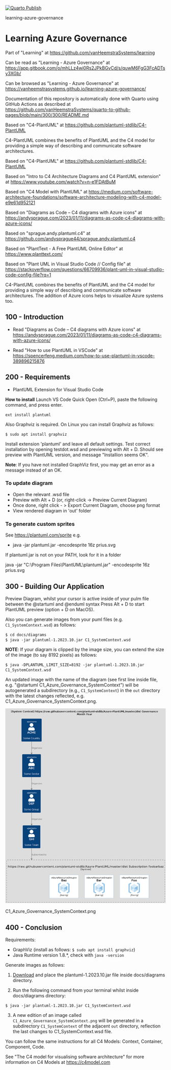 [![Quarto Publish](https://github.com/vanHeemstraSystems/learning-azure-governance/actions/workflows/publish.yml/badge.svg)](https://github.com/vanHeemstraSystems/learning-azure-governance/actions/workflows/publish.yml)

learning-azure-governance
# Learning Azure Governance

Part of "Learning" at https://github.com/vanHeemstraSystems/learning

Can be read as "Learning - Azure Governance" at https://app.gitbook.com/o/mhLLz4wi0Rs2JPkBGvCd/s/quwM6FgG3FcADTsy3XGb/

Can be browsed as "Learning - Azure Governance" at https://vanheemstrasystems.github.io/learning-azure-governance/

Documentation of this repository is automatically done with Quarto using GitHub Actions as described at https://github.com/vanHeemstraSystems/quarto-to-github-pages/blob/main/300/300/README.md

Based on "C4-PlantUML" at https://github.com/plantuml-stdlib/C4-PlantUML

C4-PlantUML combines the benefits of PlantUML and the C4 model for providing a simple way of describing and communicate software architectures.

Based on "C4-PlantUML" at https://github.com/plantuml-stdlib/C4-PlantUML

Based on "Intro to C4 Architecture Diagrams and C4 PlantUML extension" at https://www.youtube.com/watch?v=n-e1FDAtBuM

Based on "C4 Model with PlantUML" at https://medium.com/software-architecture-foundations/software-architecture-modeling-with-c4-model-e9e61d952121

Based on "Diagrams as Code – C4 diagrams with Azure icons" at https://andysprague.com/2023/01/11/diagrams-as-code-c4-diagrams-with-azure-icons/

Based on "sprague.andy.plantuml.c4" at https://github.com/andysprague44/sprague.andy.plantuml.c4

Based on "PlantText - A Free PlantUML Online Editor" at https://www.planttext.com/

Based on "Plant UML in Visual Studio Code // Config file" at https://stackoverflow.com/questions/66709936/plant-uml-in-visual-studio-code-config-file?rq=1

C4-PlantUML combines the benefits of PlantUML and the C4 model for providing a simple way of describing and communicate software architectures. The addition of Azure icons helps to visualize Azure systems too.

## 100 - Introduction

- Read "Diagrams as Code – C4 diagrams with Azure icons" at https://andysprague.com/2023/01/11/diagrams-as-code-c4-diagrams-with-azure-icons/

- Read "How to use PlantUML in VSCode" at https://spencerfeng.medium.com/how-to-use-plantuml-in-vscode-389896215876

## 200 - Requirements

- PlantUML Extension for Visual Studio Code

**How to install**
Launch VS Code Quick Open (Ctrl+P), paste the following command, and press enter.

```
ext install plantuml
```

Also Graphviz is required. On Linux you can install Graphviz as follows:

```
$ sudo apt install graphviz
```

Install extension 'plantuml' and leave all default settings. Test correct installation by opening testdot.wsd and previewing with Alt + D. Should see preview with PlantUML version, and message "Installion seems OK". 

**Note**: If you have not installed GraphViz first, you may get an error as a message instead of an OK.

### To update diagram

- Open the relevant .wsd file
- Preview with Alt + D (or, right-click -> Preview Current Diagram)
- Once done, right click - > Export Current Diagram, choose png format
- View rendered diagram in 'out' folder

### To generate custom sprites

See <https://plantuml.com/sprite> e.g.
- java -jar plantuml.jar -encodesprite 16z prius.svg   

If plantuml.jar is not on your PATH, look for it in a folder 

java -jar "C:\Program Files\PlantUML\plantuml.jar" -encodesprite 16z prius.svg 

## 300 - Building Our Application

Preview Diagram, whilst your cursor is active inside of your pulm file between the @startuml and @enduml syntax Press Alt + D to start PlantUML preview (option + D on MacOS).

Also you can generate images from your puml files (e.g. ```C1_SystemContext.wsd```) as follows:

```
$ cd docs/diagrams
$ java -jar plantuml-1.2023.10.jar C1_SystemContext.wsd
```

**NOTE**: If your diagram is clipped by the image size, you can extend the size of the image (to say 8192 pixels) as follows:

```
$ java -DPLANTUML_LIMIT_SIZE=8192 -jar plantuml-1.2023.10.jar C1_SystemContext.wsd
```

An updated image with the name of the diagram (see first line inside file, e.g. "@startuml C1_Azure_Governance_SystemContext") will be autogenerated a subdirectory (e.g., ```C1_SystemContext```) in the ```out``` directory with the latest changes reflected, e.g. C1_Azure_Governance_SystemContext.png.

![C1_Azure_Governance_SystemContext.png](https://github.com/vanHeemstraSystems/learning-azure-governance/blob/main/docs/diagrams/out/C1_SystemContext/C1_Azure_Governance_SystemContext.png?raw=true)

C1_Azure_Governance_SystemContext.png

## 400 - Conclusion

Requirements:

- GraphViz (install as follows: ```$ sudo apt install graphviz```)
- Java Runtime version 1.8.*, check with ```java -version```

Generate images as follows:

1) [Download](https://plantuml.com/download) and place the plantuml-1.2023.10.jar file inside docs/diagrams directory.

2) Run the following command from your terminal whilst inside docs/diagrams directory:

```
$ java -jar plantuml-1.2023.10.jar C1_SystemContext.wsd
```

3) A new edition of an image called ```C1_Azure_Governance_SystemContext.png``` will be generated in a subdirectory ```C1_SystemContext``` of the adjacent ```out``` directory, reflection the last changes to C1_SystemContext.wsd file.

You can follow the same instructions for all C4 Models: Context, Container, Component, Code.

See "The C4 model for visualising software architecture" for more information on C4 Models at https://c4model.com
